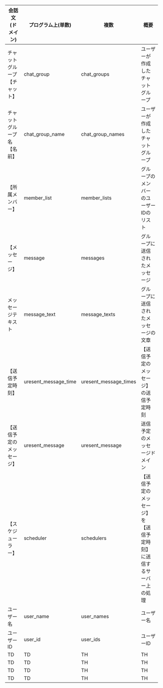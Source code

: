



| 会話文(ドメイン)|プログラム上(単数)| 複数 |概要|
| ---- | ---- | ---- | ---- |
|チャットグループ【チャット】|chat_group|chat_groups|ユーザーが作成したチャットグループ|
|チャットグループ名【名前】|chat_group_name|chat_group_names|ユーザーが作成したチャットグループ|
|【所属メンバー】|member_list|member_lists|グループのメンバーのユーザーIDのリスト|
|【メッセージ】|message|messages|グループに送信されたメッセージ|
|メッセージテキスト|message_text|message_texts|グループに送信されたメッセージの文章|
|【送信予定時刻】|uresent_message_time|uresent_message_times|【送信予定のメッセージ】の送信予定時刻|
|【送信予定のメッセージ】|uresent_message|uresent_message|送信予定のメッセージドメイン|
|【スケジューラー】|scheduler|schedulers|【送信予定のメッセージ】を【送信予定時刻】に送信するサーバー上の処理|
|ユーザー名|user_name|user_names|ユーザー名|
|ユーザーID|user_id|user_ids|ユーザーID|
|  TD  |  TD  |  TH  |  TH  |
|  TD  |  TD  |  TH  |  TH  |
|  TD  |  TD  |  TH  |  TH  |
|  TD  |  TD  |  TH  |  TH  |